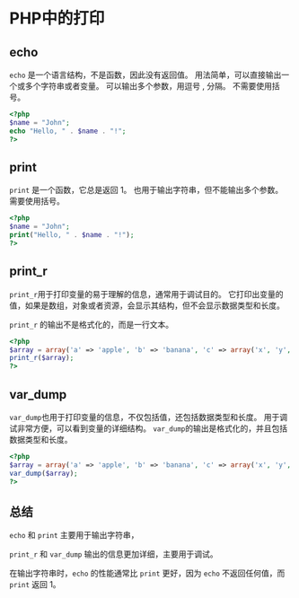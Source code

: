 # PHP中的打印 

## echo
`echo` 是一个语言结构，不是函数，因此没有返回值。
用法简单，可以直接输出一个或多个字符串或者变量。
可以输出多个参数，用逗号 , 分隔。
不需要使用括号。

```php
<?php
$name = "John";
echo "Hello, " . $name . "!";
?>
```
## print
`print` 是一个函数，它总是返回 1。
也用于输出字符串，但不能输出多个参数。
需要使用括号。
```php
<?php
$name = "John";
print("Hello, " . $name . "!");
?>
```

## print_r
`print_r`用于打印变量的易于理解的信息，通常用于调试目的。
它打印出变量的值，如果是数组，对象或者资源，会显示其结构，但不会显示数据类型和长度。

`print_r` 的输出不是格式化的，而是一行文本。

```php
<?php
$array = array('a' => 'apple', 'b' => 'banana', 'c' => array('x', 'y', 'z'));
print_r($array);
?>
```
## var_dump
`var_dump`也用于打印变量的信息，不仅包括值，还包括数据类型和长度。
用于调试非常方便，可以看到变量的详细结构。
`var_dump`的输出是格式化的，并且包括数据类型和长度。

```php
<?php
$array = array('a' => 'apple', 'b' => 'banana', 'c' => array('x', 'y', 'z'));
var_dump($array);
?>
```
## 总结
`echo` 和 `print` 主要用于输出字符串，

`print_r` 和 `var_dump` 输出的信息更加详细，主要用于调试。

在输出字符串时，`echo` 的性能通常比 `print` 更好，因为 `echo` 不返回任何值，而 `print` 返回 1。